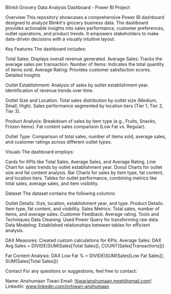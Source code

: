 Blinkit Grocery Data Analysis Dashboard - Power BI Project

Overview
This repository showcases a comprehensive Power BI dashboard designed to analyze Blinkit's grocery business data. The dashboard provides actionable insights into sales performance, customer preferences, outlet operations, and product trends. It empowers stakeholders to make data-driven decisions with a visually intuitive layout.

Key Features
The dashboard includes:

Total Sales: Displays overall revenue generated.
Average Sales: Tracks the average sales per transaction.
Number of Items: Indicates the total quantity of items sold.
Average Rating: Provides customer satisfaction scores.
Detailed Insights

Outlet Establishment:
Analysis of sales by outlet establishment year.
Identification of revenue trends over time.

Outlet Size and Location:
Total sales distribution by outlet size (Medium, Small, High).
Sales performance segmented by location tiers (Tier 1, Tier 2, Tier 3).

Product Analysis:
Breakdown of sales by item type (e.g., Fruits, Snacks, Frozen items).
Fat content sales comparison (Low Fat vs. Regular).

Outlet Type:
Comparison of total sales, number of items sold, average sales, and customer ratings across different outlet types.

Visuals
The dashboard employs:

Cards for KPIs like Total Sales, Average Sales, and Average Rating.
Line Chart for sales trends by outlet establishment year.
Donut Charts for outlet size and fat content analysis.
Bar Charts for sales by item type, fat content, and location tiers.
Tables for outlet performance, combining metrics like total sales, average sales, and item visibility.

Dataset
The dataset contains the following columns:

Outlet Details: Size, location, establishment year, and type.
Product Details: Item type, fat content, and visibility.
Sales Metrics: Total sales, number of items, and average sales.
Customer Feedback: Average rating.
Tools and Techniques
Data Cleaning: Used Power Query for transforming raw data.
Data Modeling: Established relationships between tables for efficient analysis.


DAX Measures: Created custom calculations for KPIs.
Average Sales:
DAX
Avg Sales = DIVIDE(SUM(Sales[Total Sales]), COUNT(Sales[Transactions]))

Fat Content Analysis:
DAX
Low Fat % = DIVIDE(SUM(Sales[Low Fat Sales]), SUM(Sales[Total Sales]))



Contact
For any questions or suggestions, feel free to contact:

Name: Anshumaan Tiwari
Email: [tiwarianshumaan.meet@gmail.com]
LinkedIn: www.linkedin.com/in/tiwari-anshumaan
